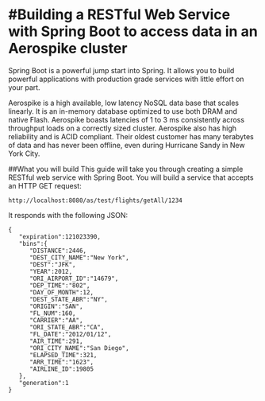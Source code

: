 #Building a RESTful Web Service with Spring Boot to access data in an Aerospike cluster
==========================================
Spring Boot is a powerful jump start into Spring. It allows you to build powerful applications with production grade services with little effort on your part. 

Aerospike is a high available, low latency NoSQL data base that scales linearly. It is an in-memory database optimized to use both DRAM and native Flash. Aerospike boasts latencies of 1 to 3 ms consistently across throughput loads on a correctly sized cluster. Aerospike also has high reliability and is ACID compliant.  Their oldest customer has many terabytes of data and has never been offline, even during Hurricane Sandy in New York City.

##What you will build
This guide will take you through creating a simple RESTful web service with Spring Boot. You will build a service that accepts an HTTP GET request:

    http://localhost:8080/as/test/flights/getAll/1234

It responds with the following JSON:

    {
       "expiration":121023390,
       "bins":{
          "DISTANCE":2446,
          "DEST_CITY_NAME":"New York",
          "DEST":"JFK",
          "YEAR":2012,
          "ORI_AIRPORT_ID":"14679",
          "DEP_TIME":"802",
          "DAY_OF_MONTH":12,
          "DEST_STATE_ABR":"NY",
          "ORIGIN":"SAN",
          "FL_NUM":160,
          "CARRIER":"AA",
          "ORI_STATE_ABR":"CA",
          "FL_DATE":"2012/01/12",
          "AIR_TIME":291,
          "ORI_CITY_NAME":"San Diego",
          "ELAPSED_TIME":321,
          "ARR_TIME":"1623",
          "AIRLINE_ID":19805
       },
       "generation":1
    }


